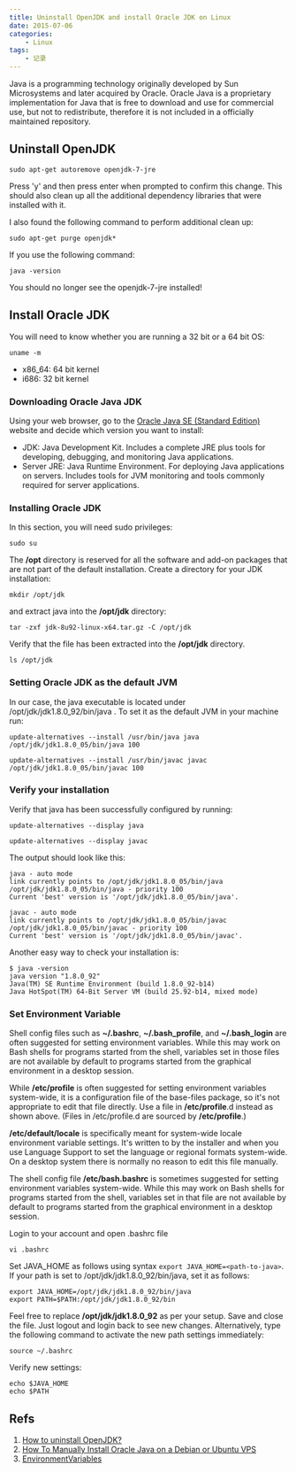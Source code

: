```yaml
---
title: Uninstall OpenJDK and install Oracle JDK on Linux
date: 2015-07-06
categories:
    - Linux
tags:
    - 记录
---
```


Java is a programming technology originally developed by Sun Microsystems and later acquired by Oracle. Oracle Java is a proprietary implementation for Java that is free to download and use for commercial use, but not to redistribute, therefore it is not included in a officially maintained repository.

## Uninstall OpenJDK

```
sudo apt-get autoremove openjdk-7-jre
```

Press 'y' and then press enter when prompted to confirm this change. This should also clean up all the additional dependency libraries that were installed with it.

I also found the following command to perform additional clean up:

```
sudo apt-get purge openjdk*
```

If you use the following command:

```
java -version
```
You should no longer see the openjdk-7-jre installed!

## Install Oracle JDK

You will need to know whether you are running a 32 bit or a 64 bit OS:

```
uname -m
```

* x86_64: 64 bit kernel
* i686: 32 bit kernel

### Downloading Oracle Java JDK

Using your web browser, go to the [Oracle Java SE (Standard Edition) ](http://www.oracle.com/technetwork/java/javase/downloads/index.html)website and decide which version you want to install:

* JDK: Java Development Kit. Includes a complete JRE plus tools for developing, debugging, and monitoring Java applications.
* Server JRE: Java Runtime Environment. For deploying Java applications on servers. Includes tools for JVM monitoring and tools commonly required for server applications.


### Installing Oracle JDK

In this section, you will need sudo privileges:

```
sudo su
```

The **/opt** directory is reserved for all the software and add-on packages that are not part of the default installation. Create a directory for your JDK installation:

```
mkdir /opt/jdk
```

and extract java into the **/opt/jdk** directory:

```
tar -zxf jdk-8u92-linux-x64.tar.gz -C /opt/jdk
```

Verify that the file has been extracted into the **/opt/jdk** directory.

```
ls /opt/jdk
```

### Setting Oracle JDK as the default JVM

In our case, the java executable is located under /opt/jdk/jdk1.8.0_92/bin/java . To set it as the default JVM in your machine run:

```
update-alternatives --install /usr/bin/java java /opt/jdk/jdk1.8.0_05/bin/java 100

update-alternatives --install /usr/bin/javac javac /opt/jdk/jdk1.8.0_05/bin/javac 100
```

### Verify your installation

Verify that java has been successfully configured by running:

```
update-alternatives --display java

update-alternatives --display javac
```

The output should look like this:

```
java - auto mode
link currently points to /opt/jdk/jdk1.8.0_05/bin/java
/opt/jdk/jdk1.8.0_05/bin/java - priority 100
Current 'best' version is '/opt/jdk/jdk1.8.0_05/bin/java'.

javac - auto mode
link currently points to /opt/jdk/jdk1.8.0_05/bin/javac
/opt/jdk/jdk1.8.0_05/bin/javac - priority 100
Current 'best' version is '/opt/jdk/jdk1.8.0_05/bin/javac'.
```

Another easy way to check your installation is:

```
$ java -version
java version "1.8.0_92"
Java(TM) SE Runtime Environment (build 1.8.0_92-b14)
Java HotSpot(TM) 64-Bit Server VM (build 25.92-b14, mixed mode)
```

### Set Environment Variable

Shell config files such as **~/.bashrc**, **~/.bash_profile**, and **~/.bash_login** are often suggested for setting environment variables. While this may work on Bash shells for programs started from the shell, variables set in those files are not available by default to programs started from the graphical environment in a desktop session. 

While **/etc/profile** is often suggested for setting environment variables system-wide, it is a configuration file of the base-files package, so it's not appropriate to edit that file directly. Use a file in **/etc/profile**.d instead as shown above. (Files in /etc/profile.d are sourced by **/etc/profile**.)

**/etc/default/locale** is specifically meant for system-wide locale environment variable settings. It's written to by the installer and when you use Language Support to set the language or regional formats system-wide. On a desktop system there is normally no reason to edit this file manually.

The shell config file **/etc/bash.bashrc** is sometimes suggested for setting environment variables system-wide. While this may work on Bash shells for programs started from the shell, variables set in that file are not available by default to programs started from the graphical environment in a desktop session. 

Login to your account and open .bashrc file

```
vi .bashrc
```

Set JAVA_HOME as follows using syntax `export JAVA_HOME=<path-to-java>`. If your path is set to /opt/jdk/jdk1.8.0_92/bin/java, set it as follows:

```
export JAVA_HOME=/opt/jdk/jdk1.8.0_92/bin/java
export PATH=$PATH:/opt/jdk/jdk1.8.0_92/bin
```

Feel free to replace **/opt/jdk/jdk1.8.0_92** as per your setup. Save and close the file. Just logout and login back to see new changes. Alternatively, type the following command to activate the new path settings immediately:

```
source ~/.bashrc
```

Verify new settings:

```
echo $JAVA_HOME
echo $PATH
```

## Refs

1. [How to uninstall OpenJDK?](https://askubuntu.com/questions/335457/how-to-uninstall-openjdk)
2. [How To Manually Install Oracle Java on a Debian or Ubuntu VPS](https://www.digitalocean.com/community/tutorials/how-to-manually-install-oracle-java-on-a-debian-or-ubuntu-vps)
3. [EnvironmentVariables](https://help.ubuntu.com/community/EnvironmentVariables)
